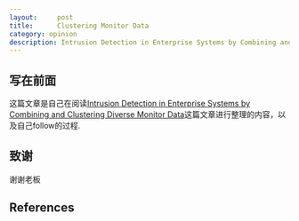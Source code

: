 ```yaml
---
layout:     post
title:      Clustering Monitor Data
category: opinion
description: Intrusion Detection in Enterprise Systems by Combining and Clustering Diverse Monitor Data
---
```


## 写在前面
 
这篇文章是自己在阅读[Intrusion Detection in Enterprise Systems by Combining and Clustering Diverse Monitor Data][1]这篇文章进行整理的内容，以及自己follow的过程.

    
## 致谢

谢谢老板

## References

[1]: http://moonsea.github.io/files/Reading/Usenix/p7-bohara.pdf